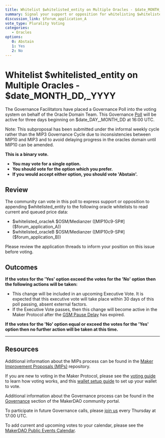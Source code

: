 ```yaml
---
title: Whitelist $whitelisted_entity on Multiple Oracles - $date_MONTH_DD,_YYYY
summary: Signal your support or opposition for whitelisting $whitelisted_entity on multiple oracles.
discussion_link: $forum_application_A
vote_type: Plurality Voting
categories:
   - Oracles
options:
   0: Abstain
   1: Yes
   2: No
---
```

# Whitelist $whitelisted_entity on Multiple Oracles - $date_MONTH_DD,_YYYY

The Governance Facilitators have placed a Governance Poll into the voting system on behalf of the Oracle Domain Team. This Governance [Poll](https://community-development.makerdao.com/en/learn/governance/on-chain-gov) will be active for three days beginning on $date_DAY,_MONTH_DD at 16:00 UTC.

Note: This subproposal has been submitted under the informal weekly cycle rather than the MIP3 Governance Cycle due to inconsistencies between MIP10 and MIP3 and to avoid delaying progress in the oracles domain until MIP10 can be amended.

**This is a binary vote.** 
- **You may vote for a single option.** 
- **You should vote for the option which you prefer.**
- **If you would accept either option, you should vote 'Abstain'.**

## Review

The community can vote in this poll to express support or opposition to appending $whitelisted_entity to the following oracle whitelists to read current and queued price data:
* $whitelisted_oracleA $OSM/Medianzer ([MIP10c9-SP#]($forum_application_A))
* $whitelisted_oracleB $OSM/Medianzer ([MIP10c9-SP#]($forum_application_B))

Please review the application threads to inform your position on this issue before voting.

## Outcomes

**If the votes for the 'Yes' option exceed the votes for the 'No' option then the following actions will be taken:**
* This change will be included in an upcoming Executive Vote. It is expected that this executive vote will take place within 30 days of this poll passing, absent external factors.
* If the Executive Vote passes, then this change will become active in the Maker Protocol after the [GSM Pause Delay](https://community-development.makerdao.com/en/learn/governance/param-gsm-pause-delay) has expired.

**If the votes for the 'No' option equal or exceed the votes for the 'Yes' option then no further action will be taken at this time.**  

---

## Resources

Additional information about the MIPs process can be found in the [Maker Improvement Proposals (MIPs)](https://github.com/makerdao/mips) repository.

If you are new to voting in the Maker Protocol, please see the [voting guide](https://community-development.makerdao.com/en/learn/governance/how-voting-works/) to learn how voting works, and this [wallet setup guide](https://community-development.makerdao.com/en/learn/governance/voting-setup/) to set up your wallet to vote.

Additional information about the Governance process can be found in the [Governance](https://community-development.makerdao.com/en/learn/governance) section of the MakerDAO community portal.

To participate in future Governance calls, please [join us](https://github.com/makerdao/community/tree/master/governance/governance-and-risk-meetings) every Thursday at 17:00 UTC.

To add current and upcoming votes to your calendar, please see the [MakerDAO Public Events Calendar](https://calendar.google.com/calendar/embed?src=makerdao.com_3efhm2ghipksegl009ktniomdk%40group.calendar.google.com&ctz=UTC&mode=week&showCalendars=0&showPrint=0).
